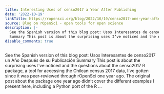 ```yaml
---
title: Interesting Uses of censo2017 a Year After Publishing
date: '2022-10-19'
linkTitle: https://ropensci.org/blog/2022/10/19/censo2017-one-year-after/
source: Blog on rOpenSci - open tools for open science
description: |-
  See the Spanish version of this blog post: Usos Interesantes de censo2017 un Año Después de su Publicación
  Summary This post is about the surprising uses I’ve noticed and the questions about the censo2017 R package, a tool for accessing the Chilean census 2017 data, I’ve gotten since it was peer-reviewed through rOpenSci one year ago. The original post about the package one year ago didn’t cover the different examples I present here, including a Python port of the R ...
disable_comments: true
---
```

See the Spanish version of this blog post: Usos Interesantes de censo2017 un Año Después de su Publicación
Summary This post is about the surprising uses I’ve noticed and the questions about the censo2017 R package, a tool for accessing the Chilean census 2017 data, I’ve gotten since it was peer-reviewed through rOpenSci one year ago. The original post about the package one year ago didn’t cover the different examples I present here, including a Python port of the R ...